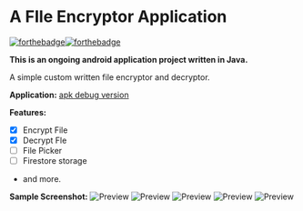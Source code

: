 # A FIle Encryptor Application 
[![forthebadge](https://forthebadge.com/images/badges/made-with-java.svg)](https://forthebadge.com)[![forthebadge](https://forthebadge.com/images/badges/built-for-android.svg)](https://forthebadge.com)

**This is an ongoing android application project written in Java.** 

A simple custom written file encryptor and decryptor.

**Application:**
[apk debug version](app-debug.apk)

**Features:**

*  [x] Encrypt File  
*  [x] Decrypt Fle 
*  [ ] File Picker  
*  [ ] Firestore storage
* and more.

**Sample Screenshot:**
![Preview](fg1.png)
![Preview](fg2.png)
![Preview](fg3.png)
![Preview](fg4.png)
![Preview](fg5.png)
